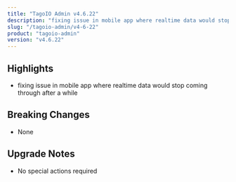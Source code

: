 ```yaml
---
title: "TagoIO Admin v4.6.22"
description: "fixing issue in mobile app where realtime data would stop coming through after a while"
slug: "/tagoio-admin/v4-6-22"
product: "tagoio-admin"
version: "v4.6.22"
---
```


## Highlights

- fixing issue in mobile app where realtime data would stop coming through after a while

## Breaking Changes

- None

## Upgrade Notes

- No special actions required
